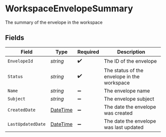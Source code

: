 # WorkspaceEnvelopeSummary

The summary of the envelope in the workspace


## Fields

| Field                                                                                 | Type                                                                                  | Required                                                                              | Description                                                                           |
| ------------------------------------------------------------------------------------- | ------------------------------------------------------------------------------------- | ------------------------------------------------------------------------------------- | ------------------------------------------------------------------------------------- |
| `EnvelopeId`                                                                          | *string*                                                                              | :heavy_check_mark:                                                                    | The ID of the envelope                                                                |
| `Status`                                                                              | *string*                                                                              | :heavy_check_mark:                                                                    | The status of the envelope in the workspace                                           |
| `Name`                                                                                | *string*                                                                              | :heavy_minus_sign:                                                                    | The envelope name                                                                     |
| `Subject`                                                                             | *string*                                                                              | :heavy_minus_sign:                                                                    | The envelope subject                                                                  |
| `CreatedDate`                                                                         | [DateTime](https://learn.microsoft.com/en-us/dotnet/api/system.datetime?view=net-5.0) | :heavy_minus_sign:                                                                    | The date the envelope was created                                                     |
| `LastUpdatedDate`                                                                     | [DateTime](https://learn.microsoft.com/en-us/dotnet/api/system.datetime?view=net-5.0) | :heavy_minus_sign:                                                                    | The date the envelope was last updated                                                |